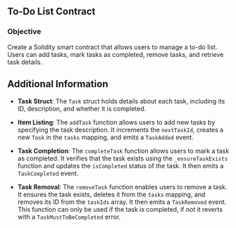 ## To-Do List Contract

### Objective

Create a Solidity smart contract that allows users to manage a to-do list. Users can add tasks, mark tasks as completed, remove tasks, and retrieve task details.

## Additional Information

- **Task Struct**: The `Task` struct holds details about each task, including its ID, description, and whether it is completed.

- **Item Listing**: The `addTask` function allows users to add new tasks by specifying the task description. It increments the `nextTaskId`, creates a new `Task` in the `tasks` mapping, and emits a `TaskAdded` event.

- **Task Completion**: The `completeTask` function allows users to mark a task as completed. It verifies that the task exists using the `_ensureTaskExists` function and updates the `isCompleted` status of the task. It then emits a `TaskCompleted` event.

- **Task Removal**: The `removeTask` function enables users to remove a task. It ensures the task exists, deletes it from the `tasks` mapping, and removes its ID from the `taskIds` array. It then emits a `TaskRemoved` event. This function can only be used if the task is completed, if not it reverts with a `TaskMustToBeCompleted` error.

